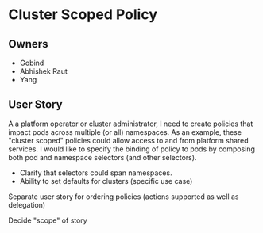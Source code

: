 # Cluster Scoped Policy

## Owners

- Gobind
- Abhishek Raut
- Yang

## User Story

A a platform operator or cluster administrator, I need to create policies that
impact pods across multiple (or all) namespaces. As an example, these
"cluster scoped" policies could allow access to and from platform shared
services. I would like to specify the binding of policy to pods by composing both
pod and namespace selectors (and other selectors).

* Clarify that selectors could span namespaces.
* Ability to set defaults for clusters (specific use case)

Separate user story for ordering policies (actions supported as well as
delegation)

Decide "scope" of story

